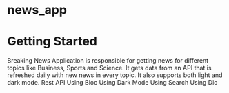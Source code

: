 # news_app
 
# Getting Started

Breaking News
Application is responsible for getting news for different topics like Business,
Sports and Science. It gets data from an API that is refreshed daily with new
news in every topic. It also supports both light and dark mode.
Rest API
Using Bloc
Using Dark Mode
Using Search
Using Dio
